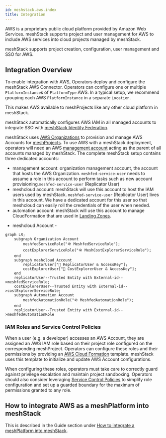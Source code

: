 ```yaml
---
id: meshstack.aws.index
title: Integration
---
```


AWS is a proprietary public cloud platform provided by Amazon Web Services. meshStack supports project and user management for AWS to include AWS services into cloud projects managed by meshStack.

meshStack supports project creation, configuration, user management and SSO for AWS.

## Integration Overview

To enable integration with AWS, Operators deploy and configure the meshStack AWS Connector. Operators can configure one or multiple `PlatformInstance`s of `PlatformType` AWS. In a typical setup, we recommend grouping each AWS `PlatformInstance` in a separate `Location`.

This makes AWS available to meshProjects like any other cloud platform in meshStack.

meshStack automatically configures AWS IAM in all managed accounts to integrate SSO with [meshStack Identity Federation](./meshstack.identity-federation.md).

meshStack uses [AWS Organizations](https://aws.amazon.com/organizations/) to provision and manage AWS Accounts for [meshProjects](./meshcloud.project.md). To use AWS with a meshStack deployment, operators will need an AWS [management account](https://docs.aws.amazon.com/organizations/latest/userguide/orgs_getting-started_concepts.html) acting as the parent of all accounts managed by meshStack. The complete meshStack setup contains three dedicated accounts:

- management account: organization management account, the account that hosts the AWS Organization. `meshfed-service-user` needs to assume a role in this account to perform tasks such as new account provisioning.`meshfed-service-user` (Replicator User)
- meshcloud account: meshStack will use this account to host the IAM users used by meshStack. `meshfed-service-user` (Replicator User) lives in this account. We have a dedicated account for this user so that meshcloud can easily roll the credentials of the user when needed.
- automation account: meshStack will use this account to manage CloudFormation that are used in [Landing Zones](https://docs.meshcloud.io/docs/meshcloud.landing-zones.html).

* meshcloud Account - 

```mermaid
graph LR;
    subgraph Organization Account
        meshfedServiceRole("🪖 MeshfedServiceRole");
        costExplorerServiceRole("🪖 MeshCostExplorerServiceRole");
    end
    subgraph meshcloud Account
        replicatorUser["👤 ReplicatorUser & AccessKey"];
        costExplorerUser["👤 CostExplorerUser & AccessKey"];
    end
    replicatorUser--Trusted Entity with External-id-->meshfedServiceRole;
    costExplorerUser--Trusted Entity with External-id-->costExplorerServiceRole;
    subgraph Automation Account
        meshfedAutomationRole("🪖 MeshfedAutomationRole");
    end
    replicatorUser--Trusted Entity with External-id-->meshfedAutomationRole
```

### IAM Roles and Service Control Policies

When a user (e.g. a developer) accesses an AWS Account, they are assigned an AWS IAM role based on their project role configured on the corresponding meshProject. Operators can configure these roles and their permissions by providing an [AWS Cloud Formation](https://aws.amazon.com/cloudformation/) template. meshStack uses this template to initialize and update AWS Account configurations.

When configuring these roles, operators must take care to correctly guard against privilege escalation and maintain project sandboxing. Operators should also consider leveraging [Service Control Policies](https://docs.aws.amazon.com/organizations/latest/userguide/orgs_manage_policies_scp.html) to simplify role configuration and set up a guarded boundary for the maximum of permissions granted to any role.

## How to integrate AWS as a meshPlatform into meshStack

This is described in the Guide section under [How to integrate a meshPlatform into meshStack](meshstack.how-to.integrate-meshplatform.md).
